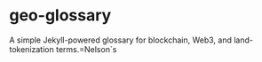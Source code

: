 # geo-glossary
A simple Jekyll-powered glossary for blockchain, Web3, and land-tokenization terms.=Nelson`s
